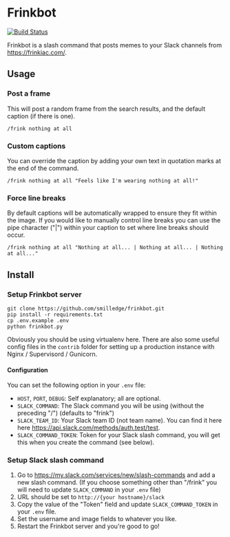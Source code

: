 Frinkbot
========

[![Build Status](https://travis-ci.org/smilledge/frinkbot.svg?branch=master)](https://travis-ci.org/smilledge/frinkbot)

Frinkbot is a slash command that posts memes to your Slack channels from https://frinkiac.com/.

## Usage

### Post a frame

This will post a random frame from the search results, and the default caption (if there is one).

```
/frink nothing at all
```

### Custom captions

You can override the caption by adding your own text in quotation marks at the end of the command.

```
/frink nothing at all "Feels like I'm wearing nothing at all!"
```

### Force line breaks

By default captions will be automatically wrapped to ensure they fit within the image. If you would like to manually control line breaks you can use the pipe character ("|") within your caption to set where line breaks should occur.

```
/frink nothing at all "Nothing at all... | Nothing at all... | Nothing at all..."
```

## Install

### Setup Frinkbot server

```
git clone https://github.com/smilledge/frinkbot.git
pip install -r requirements.txt
cp .env.example .env
python frinkbot.py
```
Obviously you should be using virtualenv here. There are also some useful config files in the `contrib` folder for setting up a production instance with Nginx / Supervisord / Gunicorn.

#### Configuration

You can set the following option in your `.env` file:

 - `HOST`, `PORT`, `DEBUG`: Self explanatory; all are optional.
 - `SLACK_COMMAND`: The Slack command you will be using (without the preceding "/") (defaults to "frink")
 - `SLACK_TEAM_ID`: Your Slack team ID (not team name). You can find it here here https://api.slack.com/methods/auth.test/test.
 - `SLACK_COMMAND_TOKEN`: Token for your Slack slash command, you will get this when you create the command (see below).

### Setup Slack slash command

1. Go to https://my.slack.com/services/new/slash-commands and add a new slash command. (If you choose something other than "/frink" you will need to update `SLACK_COMMAND` in your `.env` file)
2. URL should be set to `http://{your hostname}/slack`
3. Copy the value of the "Token" field and update `SLACK_COMMAND_TOKEN` in your `.env` file.
4. Set the username and image fields to whatever you like.
5. Restart the Frinkbot server and you're good to go!